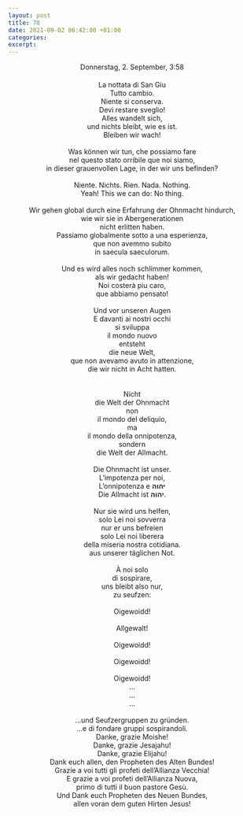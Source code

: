 ```yaml
---
layout: post
title: 78
date: 2021-09-02 06:42:00 +01:00
categories: 
excerpt: 
---
```


<p align="center">Donnerstag, 2. September, 3:58</p>

<p style="margin-bottom: 0.5cm;"></p>

<p align="center">La nottata di San Giu<br/>
Tutto cambio.<br/>
Niente si conserva.<br/>
Devi restare sveglio!<br/>
Alles wandelt sich,<br/>
und nichts bleibt, wie es ist.<br/>
Bleiben wir wach!<br/>
<br/>
Was können wir tun, che possiamo fare<br/>
nel questo stato orribile que noi siamo,<br/>
in dieser grauenvollen Lage, in der wir uns befinden?<br/>
<br/>
Niente. Nichts. Rien. Nada. Nothing.<br/>
Yeah! This we can do: No thing.<br/>
<br/>
Wir gehen global durch eine Erfahrung der Ohnmacht hindurch,<br/>
wie wir sie in Abergenerationen<br/>
nicht erlitten haben.<br/>
Passiamo globalmente sotto a una esperienza,<br/>
que non avemmo subito<br/>
in saecula saeculorum.<br/>
<br/>
Und es wird alles noch schlimmer kommen,<br/>
als wir gedacht haben!<br/>
Noi costerà piu caro,<br/>
que abbiamo pensato!<br/>
<br/>
Und vor unseren Augen<br/>
E davanti ai nostri occhi<br/>
si sviluppa<br/>
il mondo nuovo<br/>
entsteht<br/>
die neue Welt,<br/>
que non avevamo avuto in attenzione,<br/>
die wir nicht in Acht hatten.<br/>
<br/>
<br/>
Nicht<br/>
die Welt der Ohnmacht<br/>
non<br/>
il mondo del deliquio,<br/>
ma<br/>
il mondo della onnipotenza,<br/>
sondern<br/>
die Welt der Allmacht.<br/>
<br/>
Die Ohnmacht ist unser.<br/>
L’impotenza per noi,<br/>
L’onnipotenza e <b>יהוה</b>
<br/>
Die Allmacht ist <b>יהוה</b>.
<br/>
 <br/>
Nur sie wird uns helfen,<br/>
solo Lei noi sovverra<br/>
nur er uns befreien<br/>
solo Lei noi liberera<br/>
della miseria nostra cotidiana.<br/>
aus unserer täglichen Not.<br/>
<br/>
À noi solo<br/>
di sospirare,<br/>
uns bleibt also nur,<br/>
zu seufzen:<br/>
<br/>
Oigewoidd!<br/>
<br/>
Allgewalt!<br/>
<br/>
Oigewoidd!<br/>
<br/>
Oigewoidd!<br/>
<br/>
Oigewoidd!<br/>
…<br/>
…<br/>
…<br/>
<br/>
…und Seufzergruppen zu gründen.<br/>
…e di fondare gruppi sospirandoli.
<br/>
Danke, grazie Moishe!<br/>
Danke, grazie Jesajahu!<br/>
Danke, grazie Elijahu!<br/>
Dank euch allen, den Propheten des Alten Bundes!<br/>
Grazie a voi tutti gli profeti dell’Allianza Vecchia!<br/>
E grazie a voi profeti dell’Allianza Nuova,<br/>
primo di tutti il buon pastore Gesù.<br/>
Und Dank euch Propheten des Neuen Bundes,<br/>
allen voran dem guten Hirten Jesus!</p>
